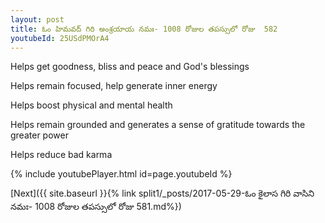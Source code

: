 ```yaml
---
layout: post
title: ఓం హిమవద్ గిరి అంశ్రయాయ నమః- 1008 రోజుల తపస్సులో రోజు  582
youtubeId: 25USdPMOrA4
---
```

 
 
Helps get goodness, bliss and peace and God's blessings
 
Helps remain focused, help generate inner energy 
 
Helps boost physical and mental health 
 
Helps remain grounded and generates a sense of gratitude towards the greater power 
 
Helps reduce bad karma
 
 
 
 


{% include youtubePlayer.html id=page.youtubeId %}
 
[Next]({{ site.baseurl }}{% link  split1/_posts/2017-05-29-ఓం కైలాస గిరి వాసిని నమః- 1008 రోజుల తపస్సులో రోజు  581.md%})
 
